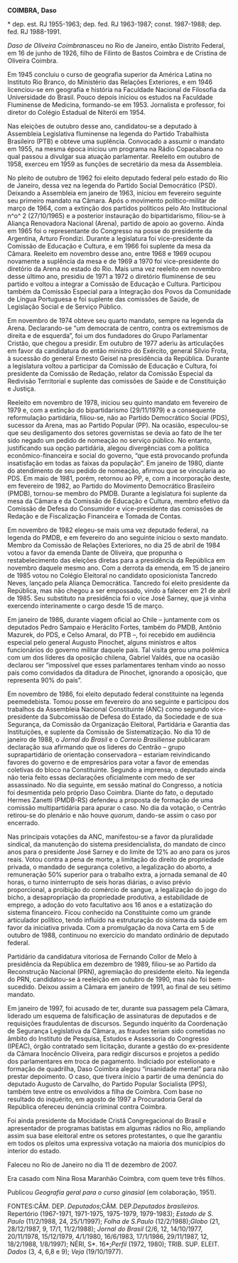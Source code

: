 **COIMBRA,** **Daso**

\* dep. est. RJ 1955-1963; dep. fed. RJ 1963-1987; const. 1987-1988;
dep. fed. RJ 1988-1991.

*Daso de Oliveira Coimbra*nasceu no Rio de Janeiro, então Distrito
Federal, em 16 de junho de 1926, filho de Filinto de Bastos Coimbra e de
Cristina de Oliveira Coimbra.

Em 1945 concluiu o curso de geografia superior da América Latina no
Instituto Rio Branco, do Ministério das Relações Exteriores, e em 1946
licenciou-se em geografia e história na Faculdade Nacional de Filosofia
da Universidade do Brasil. Pouco depois iniciou os estudos na Faculdade
Fluminense de Medicina, formando-se em 1953. Jornalista e professor, foi
diretor do Colégio Estadual de Niterói em 1954.

Nas eleições de outubro desse ano, candidatou-se a deputado à Assembleia
Legislativa fluminense na legenda do Partido Trabalhista Brasileiro
(PTB) e obteve uma suplência. Convocado a assumir o mandato em 1955, na
mesma época iniciou um programa na Rádio Copacabana no qual passou a
divulgar sua atuação parlamentar. Reeleito em outubro de 1958, exerceu
em 1959 as funções de secretário da mesa da Assembleia.

No pleito de outubro de 1962 foi eleito deputado federal pelo estado do
Rio de Janeiro, dessa vez na legenda do Partido Social Democrático
(PSD). Deixando a Assembleia em janeiro de 1963, iniciou em fevereiro
seguinte seu primeiro mandato na Câmara. Após o movimento
político-militar de março de 1964, com a extinção dos partidos políticos
pelo Ato Institucional n^o^ 2 (27/10/1965) e a posterior instauração do
bipartidarismo, filiou-se à Aliança Renovadora Nacional (Arena), partido
de apoio ao governo. Ainda em 1965 foi o representante do Congresso na
posse do presidente da Argentina, Arturo Frondizi. Durante a legislatura
foi vice-presidente da Comissão de Educação e Cultura, e em 1966 foi
suplente da mesa da Câmara. Reeleito em novembro desse ano, entre 1968 e
1969 ocupou novamente a suplência da mesa e de 1969 a 1970 foi
vice-presidente do diretório da Arena no estado do Rio. Mais uma vez
reeleito em novembro desse último ano, presidiu de 1971 a 1972 o
diretório fluminense de seu partido e voltou a integrar a Comissão de
Educação e Cultura. Participou também da Comissão Especial para a
Integração dos Povos da Comunidade de Língua Portuguesa e foi suplente
das comissões de Saúde, de Legislação Social e de Serviço Público.

Em novembro de 1974 obteve seu quarto mandato, sempre na legenda da
Arena. Declarando-se “um democrata de centro, contra os extremismos de
direita e de esquerda”, foi um dos fundadores do Grupo Parlamentar
Cristão, que chegou a presidir. Em outubro de 1977 aderiu às
articulações em favor da candidatura do então ministro do Exército,
general Sílvio Frota, à sucessão do general Ernesto Geisel na
presidência da República. Durante a legislatura voltou a participar da
Comissão de Educação e Cultura, foi presidente da Comissão de Redação,
relator da Comissão Especial da Redivisão Territorial e suplente das
comissões de Saúde e de Constituição e Justiça.

Reeleito em novembro de 1978, iniciou seu quinto mandato em fevereiro de
1979 e, com a extinção do bipartidarismo (29/11/1979) e a consequente
reformulação partidária, filiou-se, não ao Partido Democrático Social
(PDS), sucessor da Arena, mas ao Partido Popular (PP). Na ocasião,
especulou-se que seu desligamento dos setores governistas se devia ao
fato de lhe ter sido negado um pedido de nomeação no serviço público. No
entanto, justificando sua opção partidária, alegou divergências com a
política econômico-financeira e social do governo, “que está provocando
profunda insatisfação em todas as faixas da população”. Em janeiro de
1980, diante do atendimento de seu pedido de nomeação, afirmou que se
vincularia ao PDS. Em maio de 1981, porém, retornou ao PP, e, com a
incorporação deste, em fevereiro de 1982, ao Partido do Movimento
Democrático Brasileiro (PMDB), tornou-se membro do PMDB. Durante a
legislatura foi suplente da mesa da Câmara e da Comissão de Educação e
Cultura, membro efetivo da Comissão de Defesa do Consumidor e
vice-presidente das comissões de Redação e de Fiscalização Financeira e
Tomada de Contas.

Em novembro de 1982 elegeu-se mais uma vez deputado federal, na legenda
do PMDB, e em fevereiro do ano seguinte iniciou o sexto mandato. Membro
da Comissão de Relações Exteriores, no dia 25 de abril de 1984 votou a
favor da emenda Dante de Oliveira, que propunha o restabelecimento das
eleições diretas para a presidência da República em novembro daquele
mesmo ano. Com a derrota da emenda, em 15 de janeiro de 1985 votou no
Colégio Eleitoral no candidato oposicionista Tancredo Neves, lançado
pela Aliança Democrática. Tancredo foi eleito presidente da República,
mas não chegou a ser empossado, vindo a falecer em 21 de abril de 1985.
Seu substituto na presidência foi o vice José Sarney, que já vinha
exercendo interinamente o cargo desde 15 de março.

Em janeiro de 1986, durante viagem oficial ao Chile – juntamente com os
deputados Pedro Sampaio e Heráclito Fortes, também do PMDB, Antônio
Mazurek, do PDS, e Celso Amaral, do PTB –, foi recebido em audiência
especial pelo general Augusto Pinochet, alguns ministros e altos
funcionários do governo militar daquele país. Tal visita gerou uma
polêmica com um dos líderes da oposição chilena, Gabriel Valdés, que na
ocasião declarou ser “impossível que esses parlamentares tenham vindo ao
nosso país como convidados da ditadura de Pinochet, ignorando a
oposição, que representa 90% do país”.

Em novembro de 1986, foi eleito deputado federal constituinte na legenda
peemedebista. Tomou posse em fevereiro do ano seguinte e participou dos
trabalhos da Assembleia Nacional Constituinte (ANC) como segundo
vice-presidente da Subcomissão de Defesa do Estado, da Sociedade e de
sua Segurança, da Comissão da Organização Eleitoral, Partidária e
Garantia das Instituições, e suplente da Comissão de Sistematização. No
dia 10 de janeiro de 1988, o *Jornal do Brasil* e o *Correio
Brasiliense* publicaram declaração sua afirmando que os líderes do
Centrão – grupo suprapartidário de orientação conservadora – estariam
reivindicando favores do governo e de empresários para votar a favor de
emendas coletivas do bloco na Constituinte. Segundo a imprensa, o
deputado ainda não teria feito essas declarações oficialmente com medo
de ser assassinado. No dia seguinte, em sessão matinal do Congresso, a
notícia foi desmentida pelo próprio Daso Coimbra. Diante do fato, o
deputado Hermes Zanetti (PMDB-RS) defendeu a proposta de formação de uma
comissão multipartidária para apurar o caso. No dia da votação, o
Centrão retirou-se do plenário e não houve *quorum*, dando-se assim o
caso por encerrado.

Nas principais votações da ANC, manifestou-se a favor da pluralidade
sindical, da manutenção do sistema presidencialista, do mandato de cinco
anos para o presidente José Sarney e do limite de 12% ao ano para os
juros reais. Votou contra a pena de morte, a limitação do direito de
propriedade privada, o mandado de segurança coletivo, a legalização do
aborto, a remuneração 50% superior para o trabalho extra, a jornada
semanal de 40 horas, o turno ininterrupto de seis horas diárias, o aviso
prévio proporcional, a proibição do comércio de sangue, a legalização do
jogo do bicho, a desapropriação da propriedade produtiva, a estabilidade
de emprego, a adoção do voto facultativo aos 16 anos e a estatização do
sistema financeiro. Ficou conhecido na Constituinte como um grande
articulador político, tendo influído na estruturação do sistema da saúde
em favor da iniciativa privada. Com a promulgação da nova Carta em 5 de
outubro de 1988, continuou no exercício do mandato ordinário de deputado
federal.

Partidário da candidatura vitoriosa de Fernando Collor de Melo à
presidência da República em dezembro de 1989, filiou-se ao Partido da
Reconstrução Nacional (PRN), agremiação do presidente eleito. Na legenda
do PRN, candidatou-se à reeleição em outubro de 1990, mas não foi
bem-sucedido. Deixou assim a Câmara em janeiro de 1991, ao final de seu
sétimo mandato.

Em janeiro de 1997, foi acusado de ter, durante sua passagem pela
Câmara, liderado um esquema de falsificação de assinaturas de deputados
e de requisições fraudulentas de discursos. Segundo inquérito da
Coordenação de Segurança Legislativa da Câmara, as fraudes teriam sido
cometidas no âmbito do Instituto de Pesquisa, Estudos e Assessoria do
Congresso (IPEAC), órgão contratado sem licitação, durante a gestão do
ex-presidente da Câmara Inocêncio Oliveira, para redigir discursos e
projetos a pedido dos parlamentares em troca de pagamento. Indiciado por
estelionato e formação de quadrilha, Daso Coimbra alegou “insanidade
mental” para não prestar depoimento. O caso, que tivera início a partir
de uma denúncia do deputado Augusto de Carvalho, do Partido Popular
Socialista (PPS), também teve entre os envolvidos a filha de Coimbra.
Com base no resultado do inquérito, em agosto de 1997 a Procuradoria
Geral da República ofereceu denúncia criminal contra Coimbra.

Foi ainda presidente da Mocidade Cristã Congregacional do Brasil e
apresentador de programas batistas em algumas rádios no Rio, ampliando
assim sua base eleitoral entre os setores protestantes, o que lhe
garantiu em todos os pleitos uma expressiva votação na maioria dos
municípios do interior do estado.

Faleceu no Rio de Janeiro no dia 11 de dezembro de 2007.

Era casado com Nina Rosa Maranhão Coimbra, com quem teve três filhos.

Publicou *Geografia geral para o curso ginasial* (em colaboração, 1951).

FONTES:CÂM. DEP. *Deputados*;CÂM. DEP.*Deputados brasileiros.*
Repertório (1967-1971, 1971-1975, 1975-1979, 1979-1983); *Estado de S.
Paulo* (11/2/1988, 24, 25/1/1997); *Folha de S.Paulo*
(12/2/1988);*Globo* (21, 28/12/1987, 9, 17/1, 11/2/1988); *Jornal do
Brasil* (2/6, 12, 14/10/1977, 20/11/1978, 15/12/1979, 4/1/1980,
16/6/1983, 17/1/1986, 29/11/1987, 12, 18/2/1988, 1/8/1997); NÉRI, S*.
16*;*Perfil* (1972, 1980); TRIB. SUP. ELEIT. *Dados* (3, 4, 6,8 e 9);
*Veja* (19/10/1977).
